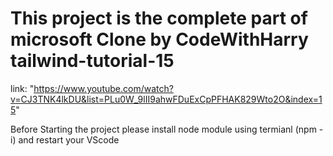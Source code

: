 # This project is the complete part of microsoft Clone by CodeWithHarry tailwind-tutorial-15 
link: "https://www.youtube.com/watch?v=CJ3TNK4lkDU&list=PLu0W_9lII9ahwFDuExCpPFHAK829Wto2O&index=15"

Before Starting the project please install node module using termianl (npm -i) and restart your VScode
